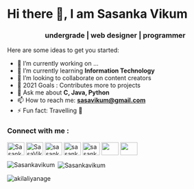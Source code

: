 # Hi there 👋, I am Sasanka Vikum
<h3 align="center">undergrade | web designer | programmer </h3>


Here are some ideas to get you started:

- 🔭 I’m currently working on ...
- 🌱 I’m currently learning **Information Technology**
- 👯 I’m looking to collaborate on content creators
- 🤔 2021 Goals : Contributes more to projects
- 💬 Ask me about **C, Java, Python**
- 📫 How to reach me: **sasavikum@gmail.com**
- ⚡ Fun fact: Travelling 🧗 

### Connect with me :

<p align="left">
<a href="https://dev.to/sasankavikum" target="blank"><img align="center" src="https://cdn.jsdelivr.net/npm/simple-icons@3.0.1/icons/dev-dot-to.svg" alt="SasankaVikum" height="30" width="40" /></a>
<a href="https://twitter.com/SasaVikum" target="blank"><img align="center" src="https://raw.githubusercontent.com/rahuldkjain/github-profile-readme-generator/master/src/images/icons/Social/twitter.svg" alt="SasaVikum" height="30" width="40" /></a>
<a href="https://www.linkedin.com/in/sasanka-vitharana-607768181/" target="blank"><img align="center" src="https://raw.githubusercontent.com/rahuldkjain/github-profile-readme-generator/master/src/images/icons/Social/linked-in-alt.svg" alt="sasanka-vitharana-607768181/" height="30" width="40" /></a>
<a href="https://stackoverflow.com/users/16705237/sasanka-vitharana" target="blank"><img align="center" src="https://raw.githubusercontent.com/rahuldkjain/github-profile-readme-generator/master/src/images/icons/Social/stack-overflow.svg" alt="sasanka-vitharana" height="30" width="40" /></a>
<a href="https://www.facebook.com/sasanka.vitharana/" target="blank"><img align="center" src="https://raw.githubusercontent.com/rahuldkjain/github-profile-readme-generator/master/src/images/icons/Social/facebook.svg" alt="sasanka.vitharana/" height="30" width="40" /></a>
<a href="https://www.instagram.com/saasaboy_/" target="blank"><img align="center" src="https://raw.githubusercontent.com/rahuldkjain/github-profile-readme-generator/master/src/images/icons/Social/instagram.svg" height="30" width="40" /></a>
<a href="https://medium.com/@sasavikum" target="blank"><img align="center" src="https://raw.githubusercontent.com/rahuldkjain/github-profile-readme-generator/master/src/images/icons/Social/medium.svg" height="30" width="40" /></a>
</p>


<p><img align="left" src="https://github-readme-stats.vercel.app/api/top-langs?username=Sasankavikum&show_icons=true&locale=en&layout=compact" alt="Sasankavikum" /></p>

<p>&nbsp;<img align="center" src="https://github-readme-stats.vercel.app/api?username=Sasankavikum&show_icons=true&locale=en" alt="Sasankavikum" /></p>

<p><img align="center" src="https://github-readme-streak-stats.herokuapp.com/?user=akilaliyanage&" alt="akilaliyanage" /></p>

